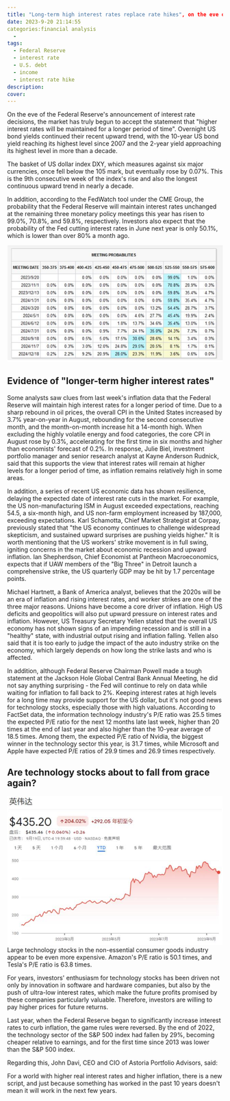 ```yaml
---
title: "Long-term high interest rates replace rate hikes", on the eve of the Federal Reserve's decision, the market accepts the "new logic of the central bank", have the rules of the game changed?
date: 2023-9-20 21:14:55
categories:financial analysis
  - 
tags:
  - Federal Reserve
  - interest rate
  - U.S. debt
  - income
  - interest rate hike
description: 
cover: 
---
```


On the eve of the Federal Reserve's announcement of interest rate decisions, the market has truly begun to accept the statement that "higher interest rates will be maintained for a longer period of time".
Overnight US bond yields continued their recent upward trend, with the 10-year US bond yield reaching its highest level since 2007 and the 2-year yield approaching its highest level in more than a decade.

The basket of US dollar index DXY, which measures against six major currencies, once fell below the 105 mark, but eventually rose by 0.07%. This is the 9th consecutive week of the index's rise and also the 
longest continuous upward trend in nearly a decade.

In addition, according to the FedWatch tool under the CME Group, the probability that the Federal Reserve will maintain interest rates unchanged at the remaining three monetary policy meetings this year has 
risen to 99.0%, 70.8%, and 59.8%, respectively. Investors also expect that the probability of the Fed cutting interest rates in June next year is only 50.1%, which is lower than over 80% a month ago.

![](https://raw.githubusercontent.com/brvchaos/image/main/20230920214111.png)

## Evidence of "longer-term higher interest rates"
Some analysts saw clues from last week's inflation data that the Federal Reserve will maintain high interest rates for a longer period of time. Due to a sharp rebound in oil prices, the overall CPI in the 
United States increased by 3.7% year-on-year in August, rebounding for the second consecutive month, and the month-on-month increase hit a 14-month high. When excluding the highly volatile energy and food 
categories, the core CPI in August rose by 0.3%, accelerating for the first time in six months and higher than economists' forecast of 0.2%. In response, Julie Biel, investment portfolio manager and senior 
research analyst at Kayne Anderson Rudnick, said that this supports the view that interest rates will remain at higher levels for a longer period of time, as inflation remains relatively high in some areas.

In addition, a series of recent US economic data has shown resilience, delaying the expected date of interest rate cuts in the market. For example, the US non-manufacturing ISM in August exceeded expectations, 
reaching 54.5, a six-month high, and US non-farm employment increased by 187,000, exceeding expectations. Karl Schamotta, Chief Market Strategist at Corpay, previously stated that "the US economy continues to 
challenge widespread skepticism, and sustained upward surprises are pushing yields higher." It is worth mentioning that the US workers' strike movement is in full swing, igniting concerns in the market about 
economic recession and upward inflation. Ian Shepherdson, Chief Economist at Pantheon Macroeconomics, expects that if UAW members of the "Big Three" in Detroit launch a comprehensive strike, the US quarterly
GDP may be hit by 1.7 percentage points.

Michael Hartnett, a Bank of America analyst, believes that the 2020s will be an era of inflation and rising interest rates, and worker strikes are one of the three major reasons. Unions have become a core driver 
of inflation. High US deficits and geopolitics will also put upward pressure on interest rates and inflation. However, US Treasury Secretary Yellen stated that the overall US economy has not shown signs of an 
impending recession and is still in a "healthy" state, with industrial output rising and inflation falling. Yellen also said that it is too early to judge the impact of the auto industry strike on the economy,
which largely depends on how long the strike lasts and who is affected.

In addition, although Federal Reserve Chairman Powell made a tough statement at the Jackson Hole Global Central Bank Annual Meeting, he did not say anything surprising - the Fed will continue to rely on data while
waiting for inflation to fall back to 2%.
Keeping interest rates at high levels for a long time may provide support for the US dollar, but it's not good news for technology stocks, especially those with high valuations. According to FactSet data, the 
information technology industry's P/E ratio was 25.5 times the expected P/E ratio for the next 12 months late last week, higher than 20 times at the end of last year and also higher than the 10-year average of 
18.5 times. Among them, the expected P/E ratio of Nvidia, the biggest winner in the technology sector this year, is 31.7 times, while Microsoft and Apple have expected P/E ratios of 29.9 times and 26.9 times 
respectively.
## Are technology stocks about to fall from grace again?
![](https://raw.githubusercontent.com/brvchaos/image/main/20230920215352.png)
Large technology stocks in the non-essential consumer goods industry appear to be even more expensive. Amazon's P/E ratio is 50.1 times, and Tesla's P/E ratio is 63.8 times.

For years, investors' enthusiasm for technology stocks has been driven not only by innovation in software and hardware companies, but also by the push of ultra-low interest rates, which make the future profits 
promised by these companies particularly valuable. Therefore, investors are willing to pay higher prices for future returns.

Last year, when the Federal Reserve began to significantly increase interest rates to curb inflation, the game rules were reversed. By the end of 2022, the technology sector of the S&P 500 index had fallen by 29%, 
becoming cheaper relative to earnings, and for the first time since 2013 was lower than the S&P 500 index.

Regarding this, John Davi, CEO and CIO of Astoria Portfolio Advisors, said:

For a world with higher real interest rates and higher inflation, there is a new script, and just because something has worked in the past 10 years doesn't mean it will work in the next few years.








